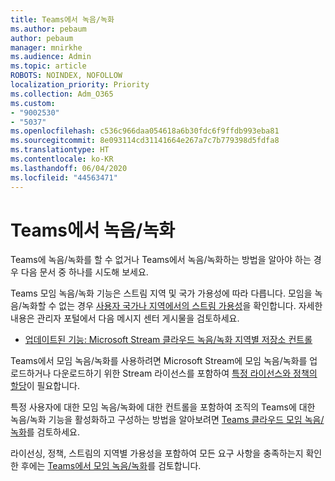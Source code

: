 ```yaml
---
title: Teams에서 녹음/녹화
ms.author: pebaum
author: pebaum
manager: mnirkhe
ms.audience: Admin
ms.topic: article
ROBOTS: NOINDEX, NOFOLLOW
localization_priority: Priority
ms.collection: Adm_O365
ms.custom:
- "9002530"
- "5037"
ms.openlocfilehash: c536c966daa054618a6b30fdc6f9ffdb993eba81
ms.sourcegitcommit: 8e093114cd31141664e267a7c7b779398d5fdfa8
ms.translationtype: HT
ms.contentlocale: ko-KR
ms.lasthandoff: 06/04/2020
ms.locfileid: "44563471"
---
```

# <a name="recording-in-teams"></a>Teams에서 녹음/녹화

Teams에 녹음/녹화를 할 수 없거나 Teams에서 녹음/녹화하는 방법을 알아야 하는 경우 다음 문서 중 하나를 시도해 보세요.

Teams 모임 녹음/녹화 기능은 스트림 지역 및 국가 가용성에 따라 다릅니다.  모임을 녹음/녹화할 수 없는 경우 [사용자 국가나 지역에서의 스트림 가용성](https://docs.microsoft.com/stream/faq#which-regions-does-microsoft-stream-host-my-data-in)을 확인합니다.  자세한 내용은 관리자 포털에서 다음 메시지 센터 게시물을 검토하세요.

- [업데이트된 기능: Microsoft Stream 클라우드 녹음/녹화 지역별 저장소 컨트롤](https://admin.microsoft.com/AdminPortal/Home#/MessageCenter?id=MC214327)

Teams에서 모임 녹음/녹화를 사용하려면 Microsoft Stream에 모임 녹음/녹화를 업로드하거나 다운로드하기 위한 Stream 라이선스를 포함하여 [특정 라이선스와 정책의 할당](https://docs.microsoft.com/microsoftteams/cloud-recording#prerequisites-for-teams-cloud-meeting-recording)이 필요합니다.

특정 사용자에 대한 모임 녹음/녹화에 대한 컨트롤을 포함하여 조직의 Teams에 대한 녹음/녹화 기능을 활성화하고 구성하는 방법을 알아보려면 [Teams 클라우드 모임 녹음/녹화](https://docs.microsoft.com/microsoftteams/cloud-recording)를 검토하세요.

라이선싱, 정책, 스트림의 지역별 가용성을 포함하여 모든 요구 사항을 충족하는지 확인한 후에는 [Teams에서 모임 녹음/녹화](https://support.office.com/article/34dfbe7f-b07d-4a27-b4c6-de62f1348c24)를 검토합니다.
